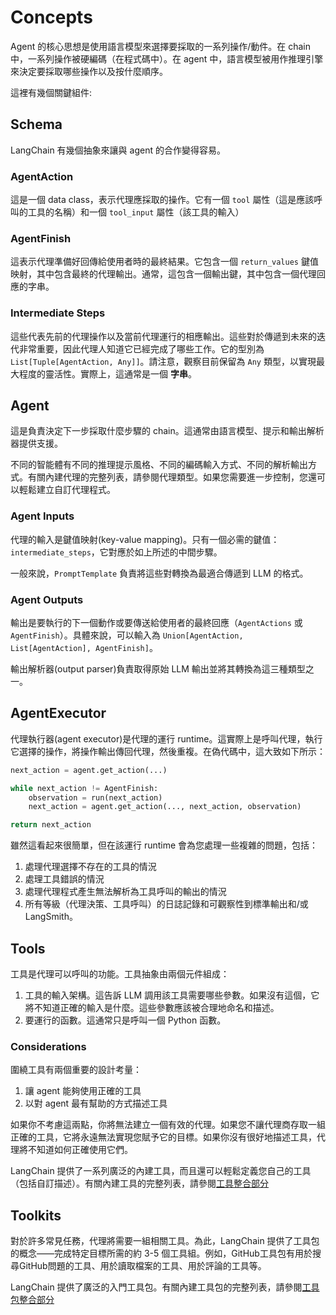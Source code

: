 # Concepts

Agent 的核心思想是使用語言模型來選擇要採取的一系列操作/動件。在 chain 中，一系列操作被硬編碼（在程式碼中）。在 agent 中，語言模型被用作推理引擎來決定要採取哪些操作以及按什麼順序。

這裡有幾個關鍵組件:

## Schema

LangChain 有幾個抽象來讓與 agent 的合作變得容易。

### AgentAction

這是一個 data class，表示代理應採取的操作。它有一個 `tool` 屬性（這是應該呼叫的工具的名稱）和一個 `tool_input` 屬性（該工具的輸入）

### AgentFinish

這表示代理準備好回傳給使用者時的最終結果。它包含一個 `return_values` 鍵值映射，其中包含最終的代理輸出。通常，這包含一個輸出鍵，其中包含一個代理回應的字串。

### Intermediate Steps

這些代表先前的代理操作以及當前代理運行的相應輸出。這些對於傳遞到未來的迭代非常重要，因此代理人知道它已經完成了哪些工作。它的型別為 `List[Tuple[AgentAction, Any]]`。請注意，觀察目前保留為 `Any` 類型，以實現最大程度的靈活性。實際上，這通常是一個 **字串**。

## Agent

這是負責決定下一步採取什麼步驟的 chain。這通常由語言模型、提示和輸出解析器提供支援。

不同的智能體有不同的推理提示風格、不同的編碼輸入方式、不同的解析輸出方式。有關內建代理的完整列表，請參閱代理類型。如果您需要進一步控制，您還可以輕鬆建立自訂代理程式。

### Agent Inputs

代理的輸入是鍵值映射(key-value mapping)。只有一個必需的鍵值：`intermediate_steps`，它對應於如上所述的中間步驟。

一般來說，`PromptTemplate` 負責將這些對轉換為最適合傳遞到 LLM 的格式。

### Agent Outputs

輸出是要執行的下一個動作或要傳送給使用者的最終回應（`AgentActions` 或 `AgentFinish`）。具體來說，可以輸入為 `Union[AgentAction, List[AgentAction], AgentFinish]`。

輸出解析器(output parser)負責取得原始 LLM 輸出並將其轉換為這三種類型之一。

## AgentExecutor

代理執行器(agent executor)是代理的運行 runtime。這實際上是呼叫代理，執行它選擇的操作，將操作輸出傳回代理，然後重複。在偽代碼中，這大致如下所示：

```python
next_action = agent.get_action(...)

while next_action != AgentFinish:
    observation = run(next_action)
    next_action = agent.get_action(..., next_action, observation)

return next_action
```

雖然這看起來很簡單，但在該運行 runtime 會為您處理一些複雜的問題，包括：

1. 處理代理選擇不存在的工具的情況
2. 處理工具錯誤的情況
3. 處理代理程式產生無法解析為工具呼叫的輸出的情況
4. 所有等級（代理決策、工具呼叫）的日誌記錄和可觀察性到標準輸出和/或 LangSmith。

## Tools

工具是代理可以呼叫的功能。工具抽象由兩個元件組成：

1. 工具的輸入架構。這告訴 LLM 調用該工具需要哪些參數。如果沒有這個，它將不知道正確的輸入是什麼。這些參數應該被合理地命名和描述。
2. 要運行的函數。這通常只是呼叫一個 Python 函數。

### Considerations

圍繞工具有兩個重要的設計考量：

1. 讓 agent 能夠使用正確的工具
2. 以對 agent 最有幫助的方式描述工具

如果你不考慮這兩點，你將無法建立一個有效的代理。如果您不讓代理商存取一組正確的工具，它將永遠無法實現您賦予它的目標。如果你沒有很好地描述工具，代理將不知道如何正確使用它們。

LangChain 提供了一系列廣泛的內建工具，而且還可以輕鬆定義您自己的工具（包括自訂描述）。有關內建工具的完整列表，請參閱[工具整合部分](https://python.langchain.com/docs/integrations/tools/)

## Toolkits

對於許多常見任務，代理將需要一組相關工具。為此，LangChain 提供了工具包的概念——完成特定目標所需的約 3-5 個工具組。例如，GitHub工具包有用於搜尋GitHub問題的工具、用於讀取檔案的工具、用於評論的工具等。

LangChain 提供了廣泛的入門工具包。有關內建工具包的完整列表，請參閱[工具包整合部分](https://python.langchain.com/docs/integrations/toolkits/)


